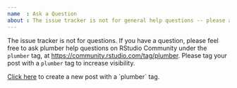 ```yaml
---
name  : Ask a Question
about : The issue tracker is not for general help questions -- please ask general plumber help questions on RStudio Community, https://community.rstudio.com/tag/plumber.
---
```


The issue tracker is not for questions. If you have a question, please feel free to ask plumber help questions on RStudio Community under the `plumber` tag, at https://community.rstudio.com/tag/plumber.  Please tag your post with a `plumber` tag to increase visibility.

[Click here](https://community.rstudio.com/new-topic?title=&tags=plumber&u=barret&body=%0A%0A%0A--------%0A%0A%3Csup%3EReferred%20here%20by%20%5B%60rstudio%2Fplumber%60%5D(http%3A%2F%2Fgithub.com%2Frstudio%2Fplumber)%3C%2Fsup%3E%0A) to create a new post with a `plumber` tag.
